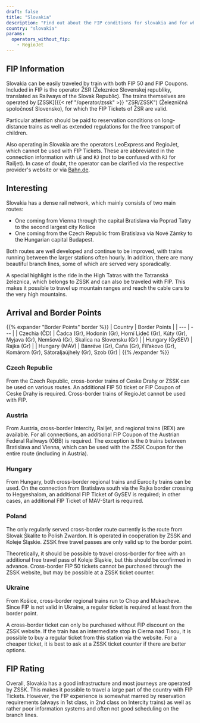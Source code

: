 ```yaml
---
draft: false
title: "Slovakia"
description: "Find out about the FIP conditions for slovakia and for which operators you can benefit from discounts."
country: "slovakia"
params:
  operators_without_fip:
    - RegioJet
---
```


## FIP Information

Slovakia can be easily traveled by train with both FIP 50 and FIP Coupons. Included in FIP is the operator ŽSR (Železnice Slovenskej republiky, translated as Railways of the Slovak Republic). The trains themselves are operated by [ZSSK]({{< ref "/operator/zssk" >}} "ZSR/ZSSK") (Železničná spoločnosť Slovensko), for which the FIP Tickets of ŽSR are valid.

Particular attention should be paid to reservation conditions on long-distance trains as well as extended regulations for the free transport of children.

Also operating in Slovakia are the operators LeoExpress and RegioJet, which cannot be used with FIP Tickets. These are abbreviated in the connection information with `LE` and `RJ` (not to be confused with `RJ` for Railjet). In case of doubt, the operator can be clarified via the respective provider's website or via [Bahn.de](https://int.bahn.de/en).

## Interesting

Slovakia has a dense rail network, which mainly consists of two main routes:

- One coming from Vienna through the capital Bratislava via Poprad Tatry to the second largest city Košice
- One coming from the Czech Republic from Bratislava via Nové Zámky to the Hungarian capital Budapest.

Both routes are well developed and continue to be improved, with trains running between the larger stations often hourly. In addition, there are many beautiful branch lines, some of which are served very sporadically.

A special highlight is the ride in the High Tatras with the Tatranská železnica, which belongs to ZSSK and can also be traveled with FIP. This makes it possible to travel up mountain ranges and reach the cable cars to the very high mountains.

## Arrival and Border Points

{{% expander "Border Points" border %}}
| Country | Border Points |
| --- | --- |
| Czechia (ČD) | Čadca (Gr), Hodonin (Gr), Horní Lideč (Gr), Kúty (Gr), Myjava (Gr), Nemšová (Gr), Skalica na Slovensku (Gr) |
| Hungary (GySEV) | Rajka (Gr) |
| Hungary (MÁV) | Bánréve (Gr), Čaňa (Gr), Fil’akovo (Gr), Komárom (Gr), Sátoraljaújhely (Gr), Szob (Gr) |
{{% /expander %}}

### Czech Republic

From the Czech Republic, cross-border trains of Ceske Drahy or ZSSK can be used on various routes. An additional FIP 50 ticket or FIP Coupon of Ceske Drahy is required. Cross-border trains of RegioJet cannot be used with FIP.

### Austria

From Austria, cross-border Intercity, Railjet, and regional trains (REX) are available. For all connections, an additional FIP Coupon of the Austrian Federal Railways (ÖBB) is required. The exception is the `D` trains between Bratislava and Vienna, which can be used with the ZSSK Coupon for the entire route (including in Austria).

### Hungary

From Hungary, both cross-border regional trains and Eurocity trains can be used. On the connection from Bratislava south via the Rajka border crossing to Hegyeshalom, an additional FIP Ticket of GySEV is required; in other cases, an additional FIP Ticket of MAV-Start is required.

### Poland

The only regularly served cross-border route currently is the route from Slovak Skalite to Polish Zwardon. It is operated in cooperation by ZSSK and Koleje Śląskie. ZSSK free travel passes are only valid up to the border point.

Theoretically, it should be possible to travel cross-border for free with an additional free travel pass of Koleje Śląskie, but this should be confirmed in advance. Cross-border FIP 50 tickets cannot be purchased through the ZSSK website, but may be possible at a ZSSK ticket counter.

### Ukraine

From Košice, cross-border regional trains run to Chop and Mukacheve. Since FIP is not valid in Ukraine, a regular ticket is required at least from the border point.

A cross-border ticket can only be purchased without FIP discount on the ZSSK website. If the train has an intermediate stop in Cierna nad Tisou, it is possible to buy a regular ticket from this station via the website. For a cheaper ticket, it is best to ask at a ZSSK ticket counter if there are better options.

## FIP Rating

Overall, Slovakia has a good infrastructure and most journeys are operated by ZSSK. This makes it possible to travel a large part of the country with FIP Tickets. However, the FIP experience is somewhat marred by reservation requirements (always in 1st class, in 2nd class on Intercity trains) as well as rather poor information systems and often not good scheduling on the branch lines.
